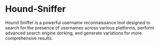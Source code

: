 # Hound-Sniffer
Hound Sniffer is a powerful username reconnaissance tool designed to search for the presence of usernames across various platforms, perform advanced search engine dorking, and generate variations for more comprehensive results.
